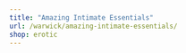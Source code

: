 ```yaml
---
title: "Amazing Intimate Essentials"
url: /warwick/amazing-intimate-essentials/
shop: erotic
---
```

